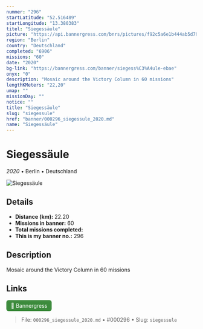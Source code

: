 ```yaml
---
nummer: "296"
startLatitude: "52.516489"
startLongitude: "13.380383"
titel: "Siegessäule"
picture: "https://api.bannergress.com/bnrs/pictures/f92c5a6e1b444ab5d79787359c52a2bc"
region: "Berlin"
country: "Deutschland"
completed: "6906"
missions: "60"
date: "2020"
bg-link: "https://bannergress.com/banner/siegess%C3%A4ule-ebae"
onyx: "0"
description: "Mosaic around the Victory Column in 60 missions"
lengthKMeters: "22,20"
umap: ""
missionDay: ""
notice: ""
title: "Siegessäule"
slug: "siegessule"
href: "banner/000296_siegessule_2020.md"
name: "Siegessäule"
---
```

# Siegessäule

*2020* • Berlin • Deutschland

![Siegessäule](https://api.bannergress.com/bnrs/pictures/f92c5a6e1b444ab5d79787359c52a2bc)



## Details
- **Distance (km):** 22.20
- **Missions in banner:** 60
- **Total missions completed:** 
- **This is my banner no.:** 296



## Description
Mosaic around the Victory Column in 60 missions



## Links
<a href="https://bannergress.com/banner/siegess%C3%A4ule-ebae" target="_blank" style="display:inline-block;margin-right:8px;padding:6px 12px;background:#3c8b3c;color:#fff;text-decoration:none;border-radius:6px;">🔗 Bannergress</a>



> File: `000296_siegessule_2020.md` • #000296 • Slug: `siegessule`
